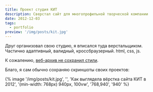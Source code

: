 ```yaml
---
title: Проект студия КИТ
description: Сверстал сайт для многопрофильной творческой компании
date: 2012-12-03
tags:
  - portfolio
preview: '/img/posts/kit.jpg'
---
```


Друг организовал свою студию, я вписался туда верстальщиком.
Частично адаптивный, валидный, кроссбраузерный. html, css, js.

К сожалению, [веб-архив не сохранил стили](http://web.archive.org/web/20121228092043/http://vkite.ru/).

Благо, я сам обычно сохраняю скриншоты своих проектов:

{% image '/img/posts/kit.jpg', '', 'Как выглядела вёрстка сайта КИТ в 2012', '(min-width: 768px) 940px, 100vw', '768,940', '940' %}
